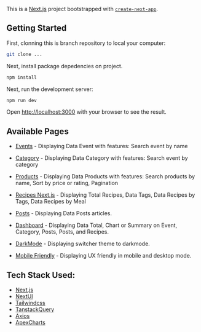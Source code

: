 This is a [Next.js](https://nextjs.org) project bootstrapped with [`create-next-app`](https://nextjs.org/docs/pages/api-reference/create-next-app).

## Getting Started

First, clonning this is branch repository to local your computer:

```bash
git clone ...
```

Next, install package depedencies on project.

```bash
npm install
```

Next, run the development server:

```bash
npm run dev
```

Open [http://localhost:3000](http://localhost:3000) with your browser to see the result.

## Available Pages

- [Events](http://localhost:3000/products) - Displaying Data Event with features: Search event by name
- [Category](http://localhost:3000/products) - Displaying Data Category with features: Search event by category

- [Products](http://localhost:3000/products) - Displaying Data Products with features: Search products by name, Sort by price or rating, Pagination
- [Recipes Next.js](http://localhost:3000/recipes) - Displaying Total Recipes, Data Tags, Data Recipes by Tags, Data Recipes by Meal
- [Posts](http://localhost:3000/posts) - Displaying Data Posts articles.

- [Dashboard](http://localhost:3000/dashboard) - Displaying Data Total, Chart or Summary on Event, Category, Posts, Posts, and Recipes.
- [DarkMode](http://localhost:3000/dashboard) - Displaying switcher theme to darkmode.
- [Mobile Friendly](http://localhost:3000) - Displaying UX friendly in mobile and desktop mode.

## Tech Stack Used:

- [Next.js](http://localhost:3000/products)
- [NextUI](http://localhost:3000/products)
- [Tailwindcss](https://tailwindcss.com/)
- [TanstackQuery](https://tanstack.com/query/latest/docs)
- [Axios](https://axios-http.com/docs/example)
- [ApexCharts](https://apexcharts.com/)